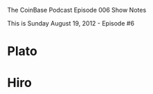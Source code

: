 The CoinBase Podcast
Episode 006 Show Notes  

This is Sunday August 19, 2012 - Episode #6

Plato
=====


Hiro
====

